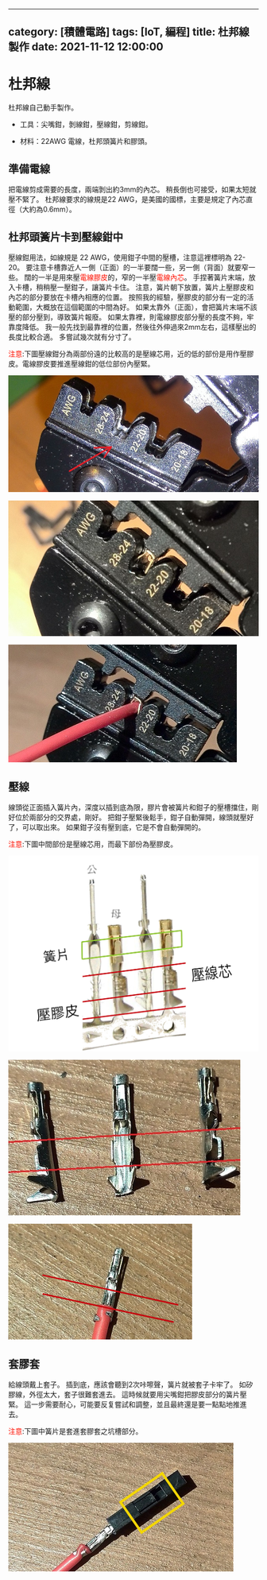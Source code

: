 ---
 category: [積體電路]
 tags: [IoT, 編程]
 title: 杜邦線製作
 date: 2021-11-12 12:00:00
 ---

 # 杜邦線

 杜邦線自己動手製作。

  - 工具：尖嘴鉗，剝線鉗，壓線鉗，剪線鉗。

  - 材料：22AWG 電線，杜邦頭簧片和膠頭。

 ## 準備電線

 把電線剪成需要的長度，兩端剝出約3mm的內芯。 稍長倒也可接受，如果太短就壓不緊了。 杜邦線要求的線規是22 AWG，是美國的國標，主要是規定了內芯直徑（大約為0.6mm）。

 ## 杜邦頭簧片卡到壓線鉗中

壓線鉗用法，如線規是 22 AWG，使用鉗子中間的壓槽，注意這裡標明為 22-20。 要注意卡槽靠近人一側（正面）的一半要闊一些，另一側（背面）就要窄一些。 闊的一半是用來壓<font color="#FF1000">電線膠皮</font>的，窄的一半壓<font color="#FF1000">電線內芯</font>。 手捏著簧片末端，放入卡槽，稍稍壓一壓鉗子，讓簧片卡住。 注意，簧片朝下放置，簧片上壓膠皮和內芯的部分要放在卡槽內相應的位置。 按照我的經驗，壓膠皮的部分有一定的活動範圍，大概放在這個範圍的中間為好。 如果太靠外（正面），會把簧片末端不該壓的部分壓到，導致簧片報廢。 如果太靠裡，則電線膠皮部分壓的長度不夠，牢靠度降低。 我一般先找到最靠裡的位置，然後往外伸過來2mm左右，這樣壓出的長度比較合適。 多嘗試幾次就有分寸了。

<font color="#FF1000">注意</font>:下圖壓線鉗分為兩部份遠的比較高的是壓線芯用，近的低的部份是用作壓膠皮。電線膠皮要推進壓線鉗的低位部份內壓緊。

![](../assets/img/iot/cableclip0.png)

![](../assets/img/iot/cableclip.png)

![](../assets/img/iot/cableend.png)

 ## 壓線
線頭從正面插入簧片內，深度以插到底為限，膠片會被簧片和鉗子的壓槽擋住，剛好位於兩部分的交界處，剛好。 把鉗子壓緊後鬆手，鉗子自動彈開，線頭就壓好了，可以取出來。 如果鉗子沒有壓到底，它是不會自動彈開的。

<font color="#FF1000">注意</font>:下圖中間部份是壓線芯用，而最下部份為壓膠皮。

![](../assets/img/iot/cablepin.png)

![](../assets/img/iot/cablehead.png)

![](../assets/img/iot/cablezone.png)

 ## 套膠套
 給線頭戴上套子。 插到底，應該會聽到2次咔嚓聲，簧片就被套子卡牢了。 如矽膠線，外徑太大，套子很難套進去。 這時候就要用尖嘴鉗把膠皮部分的簧片壓緊。 這一步需要耐心，可能要反复嘗試和調整，並且最終還是要一點點地推進去。

<font color="#FF1000">注意</font>:下圖中簧片是套進套膠套之坑槽部分。

![](../assets/img/iot/cablecover.png)